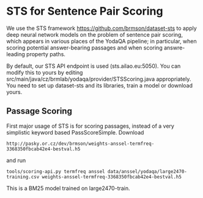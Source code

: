 STS for Sentence Pair Scoring
=============================

We use the STS framework https://github.com/brmson/dataset-sts to apply
deep neural network models on the problem of sentence pair scoring, which
appears in various places of the YodaQA pipeline; in particular, when
scoring potential answer-bearing passages and when scoring answre-leading
property paths.

By default, our STS API endpoint is used (sts.ailao.eu:5050).  You can modify
this to yours by editing src/main/java/cz/brmlab/yodaqa/provider/STSScoring.java
appropriately.  You need to set up dataset-sts and its libraries, train a model
or download yours.

Passage Scoring
---------------

First major usage of STS is for scoring passages, instead of a very simplistic
keyword based PassScoreSimple.  Download

	http://pasky.or.cz/dev/brmson/weights-anssel-termfreq-3368350fbcab42e4-bestval.h5

and run

	tools/scoring-api.py termfreq anssel data/anssel/yodaqa/large2470-training.csv weights-anssel-termfreq-3368350fbcab42e4-bestval.h5

This is a BM25 model trained on large2470-train.
